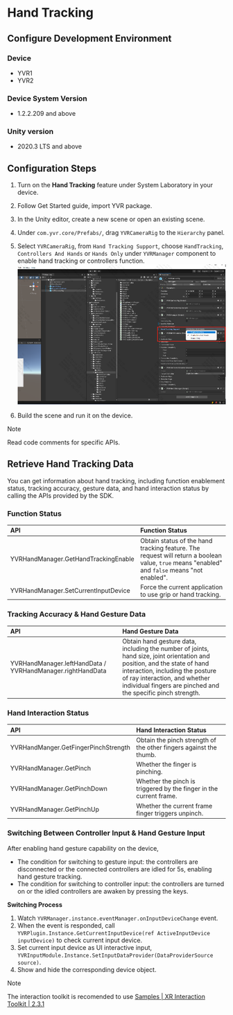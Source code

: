 # Hand Tracking

## Configure Development Environment

### Device

- YVR1
- YVR2

### Device System Version

- 1.2.2.209 and above

### Unity version

- 2020.3 LTS and above

## Configuration Steps

1. Turn on the **Hand Tracking** feature under System Laboratory in your device. 
2. Follow Get Started guide, import YVR package.
3. In the Unity editor, create a new scene or open an existing scene.
4. Under `com.yvr.core/Prefabs/`, drag `YVRCameraRig` to the `Hierarchy` panel.
5. Select `YVRCameraRig`, from `Hand Tracking Support`, choose `HandTracking`, `Controllers And Hands` or `Hands Only` under `YVRManager` component to enable hand tracking or controllers function. 
    ![HandTracking](./HandTracking/HandTracking.png)

6. Build the scene and run it on the device. 
> [!Note] 
> Read code comments for specific APIs.

## Retrieve Hand Tracking Data

You can get information about hand tracking, including function enablement status, tracking accuracy, gesture data, and hand interaction status by calling the APIs provided by the SDK.

### Function Status

| **API** | **Function Status** |
| :------- | :-------------  | 
| YVRHandManager.GetHandTrackingEnable | Obtain status of the hand tracking feature. The request will return a boolean value, `true` means "enabled" and `false` means "not enabled". |
| YVRHandManager.SetCurrentInputDevice | Force the current application to use grip or hand tracking. |

### Tracking Accuracy & Hand Gesture Data

| **API** | **Hand Gesture Data** |
| :-------| :-------------------- | 
| YVRHandManager.leftHandData / YVRHandManager.rightHandData | Obtain hand gesture data, including the number of joints, hand size, joint orientation and position, and the state of hand interaction, including the posture of ray interaction, and whether individual fingers are pinched and the specific pinch strength. |

### Hand Interaction Status

| **API** | **Hand Interaction Status** |
| :-------| :-------------------------- | 
| YVRHandManger.GetFingerPinchStrength | Obtain the pinch strength of the other fingers against the thumb. |
| YVRHandManager.GetPinch | Whether the finger is pinching. |
| YVRHandManager.GetPinchDown | Whether the pinch is triggered by the finger in the current frame. |
| YVRHandManager.GetPinchUp | Whether the current frame finger triggers unpinch. |


### Switching Between Controller Input & Hand Gesture Input

After enabling hand gesture capability on the device,
- The condition for switching to gesture input: the controllers are disconnected or the connected controllers are idled for 5s, enabling hand gesture tracking. 
- The condition for switching to controller input: the controllers are turned on or the idled controllers are awaken by pressing the keys.

**Switching Process**
1. Watch `YVRManager.instance.eventManager.onInputDeviceChange` event.
2. When the event is responded, call `YVRPlugin.Instance.GetCurrentInputDevice(ref ActiveInputDevice inputDevice)` to check current input device.
3. Set current input device as UI interactive input, `YVRInputModule.Instance.SetInputDataProvider(DataProviderSource source)`.
4. Show and hide the corresponding device object.

> [!Note]
> The interaction toolkit is recomended to use [Samples | XR Interaction Toolkit | 2.3.1](https://docs.unity3d.com/Packages/com.unity.xr.interaction.toolkit@2.3/manual/samples.html#hands-interaction-demo)